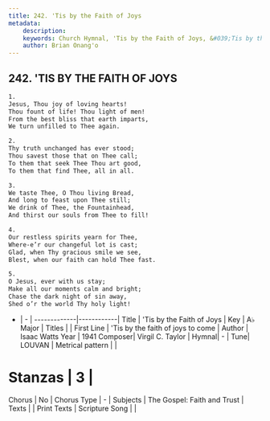 ```yaml
---
title: 242. 'Tis by the Faith of Joys
metadata:
    description: 
    keywords: Church Hymnal, 'Tis by the Faith of Joys, &#039;Tis by the faith of joys to come, 
    author: Brian Onang'o
---
```



## 242. 'TIS BY THE FAITH OF JOYS

```txt
1.
Jesus, Thou joy of loving hearts!
Thou fount of life! Thou light of men!
From the best bliss that earth imparts,
We turn unfilled to Thee again.

2.
Thy truth unchanged has ever stood;
Thou savest those that on Thee call;
To them that seek Thee Thou art good,
To them that find Thee, all in all.

3.
We taste Thee, O Thou living Bread,
And long to feast upon Thee still;
We drink of Thee, the Fountainhead,
And thirst our souls from Thee to fill!

4.
Our restless spirits yearn for Thee,
Where-e’r our changeful lot is cast;
Glad, when Thy gracious smile we see,
Blest, when our faith can hold Thee fast.

5.
O Jesus, ever with us stay;
Make all our moments calm and bright;
Chase the dark night of sin away,
Shed o’r the world Thy holy light!
```

- |   -  |
-------------|------------|
Title | 'Tis by the Faith of Joys |
Key | A♭ Major |
Titles |  |
First Line | &#039;Tis by the faith of joys to come |
Author | Isaac Watts
Year | 1941
Composer| Virgil C. Taylor |
Hymnal|  - |
Tune| LOUVAN |
Metrical pattern | |
# Stanzas | 3 |
Chorus | No |
Chorus Type | - |
Subjects | The Gospel: Faith and Trust |
Texts |  |
Print Texts | 
Scripture Song |  |
  

